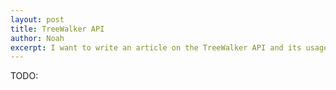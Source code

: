 ```yaml
---
layout: post
title: TreeWalker API
author: Noah
excerpt: I want to write an article on the TreeWalker API and its usage. The TreeWalker API allows you to "walk" through the DOM using an iterator / generator pattern.
---
```


TODO:
